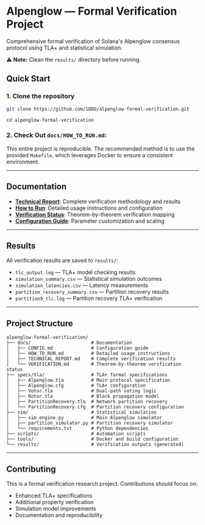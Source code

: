 
# Alpenglow — Formal Verification Project

Comprehensive formal verification of Solana's Alpenglow consensus protocol using TLA+ and statistical simulation.

⚠️ **Note:** Clean the `results/` directory before running.

## Quick Start

### 1. Clone the repository

```bash
git clone https://github.com/1BDO/alpenglow-formal-verification.git
````
````
cd alpenglow-formal-verification
````
### 2. Check Out `docs/HOW_TO_RUN.md`:

This entire project is reproducible. The recommended method is to use the provided `Makefile`, which leverages Docker to ensure a consistent environment.

---

## Documentation

* **[Technical Report](docs/TECHNICAL_REPORT.md)**: Complete verification methodology and results
* **[How to Run](docs/HOW_TO_RUN.md)**: Detailed usage instructions and configuration
* **[Verification Status](docs/VERIFICATION.md)**: Theorem-by-theorem verification mapping
* **[Configuration Guide](docs/CONFIG.md)**: Parameter customization and scaling

---

## Results

All verification results are saved to `results/`:

* `tlc_output.log` — TLA+ model checking results
* `simulation_summary.csv` — Statistical simulation outcomes
* `simulation_latencies.csv` — Latency measurements
* `partition_recovery_summary.csv` — Partition recovery results
* `partition9_tlc.log` — Partition recovery TLA+ verification

---

## Project Structure

```
alpenglow-formal-verification/
├── docs/                      # Documentation
│   ├── CONFIG.md              # Configuration guide
│   ├── HOW_TO_RUN.md          # Detailed usage instructions
│   ├── TECHNICAL_REPORT.md    # Complete verification results
│   └── VERIFICATION.md        # Theorem-by-theorem verification status
├── specs/tla/                 # TLA+ formal specifications
│   ├── Alpenglow.tla          # Main protocol specification
│   ├── Alpenglow.cfg          # TLA+ configuration
│   ├── Votor.tla              # Dual-path voting logic
│   ├── Rotor.tla              # Block propagation model
│   ├── PartitionRecovery.tla  # Network partition recovery 
│   └── PartitionRecovery.cfg  # Partition recovery configuration
├── sim/                       # Statistical simulation
│   ├── sim_engine.py          # Main Alpenglow simulator
│   ├── partition_simulator.py # Partition recovery simulator
│   └── requirements.txt       # Python dependencies
├── scripts/                   # Automation scripts
├── tools/                     # Docker and build configuration
└── results/                   # Verification outputs (generated)
```

---

## Contributing

This is a formal verification research project. Contributions should focus on:

* Enhanced TLA+ specifications
* Additional property verification
* Simulation model improvements
* Documentation and reproducibility
